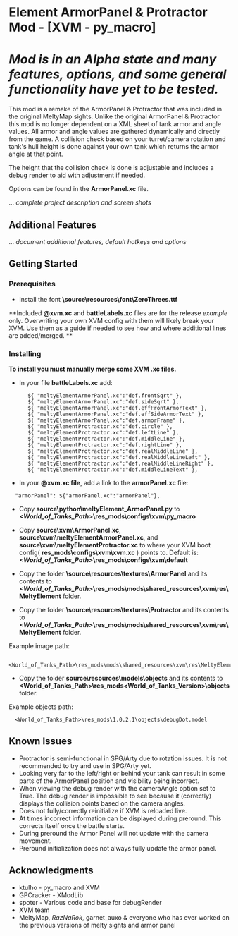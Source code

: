 # Element ArmorPanel & Protractor Mod - [XVM - py_macro]
# *Mod is in an Alpha state and many features, options, and some general functionality have yet to be tested.*

This mod is a remake of the ArmorPanel & Protractor that was included in the original MeltyMap sights.
Unlike the original ArmorPanel & Protractor this mod is no longer dependent on a XML sheet of tank armor and angle values.
All armor and angle values are gathered dynamically and directly from the game. 
A collision check based on your turret/camera rotation and tank's hull height is done against your own tank which returns the armor angle at that point.

The height that the collision check is done is adjustable and includes a debug render to aid with adjustment if needed. 

Options can be found in the **ArmorPanel.xc** file.

... *complete project description  and screen shots*

## Additional Features

... *document additional features, default hotkeys and options*



## Getting Started

### Prerequisites

* Install the font **\source\resources\font\ZeroThrees.ttf**

**Included **@xvm.xc** and **battleLabels.xc** files are for the release _example_ only. Overwriting your own XVM config with them will likely break your XVM. Use them as a guide if needed to see how and where additional lines are added/merged. **

### Installing


**To install you must manually merge some XVM .xc files.**

* In your file **battleLabels.xc** add:

```
      ${ "meltyElementArmorPanel.xc":"def.frontSqrt" },
      ${ "meltyElementArmorPanel.xc":"def.sideSqrt" },
      ${ "meltyElementArmorPanel.xc":"def.effFrontArmorText" },
      ${ "meltyElementArmorPanel.xc":"def.effSideArmorText" },
      ${ "meltyElementArmorPanel.xc":"def.armorFrame" },
      ${ "meltyElementProtractor.xc":"def.circle" },
      ${ "meltyElementProtractor.xc":"def.leftLine" },
      ${ "meltyElementProtractor.xc":"def.middleLine" },
      ${ "meltyElementProtractor.xc":"def.rightLine" },
      ${ "meltyElementProtractor.xc":"def.realMiddleLine" },
      ${ "meltyElementProtractor.xc":"def.realMiddleLineLeft" },
      ${ "meltyElementProtractor.xc":"def.realMiddleLineRight" },
      ${ "meltyElementProtractor.xc":"def.middleLineText" },
```

* In your **@xvm.xc file**, add a link to the **armorPanel.xc** file:

```
  "armorPanel": ${"armorPanel.xc":"armorPanel"},
```


* Copy **source\python\meltyElement_ArmorPanel.py** to **_<World_of_Tanks_Path>_\res_mods\configs\xvm\py_macro**

* Copy **source\xvm\ArmorPanel.xc**, **source\xvm\meltyElementArmorPanel.xc**, and **source\xvm\meltyElementProtractor.xc** to where your XVM boot config( **res_mods\configs\xvm\xvm.xc** ) points to. 
Default is: **_<World_of_Tanks_Path>_\res_mods\configs\xvm\default**

* Copy the folder **\source\resources\textures\ArmorPanel** and its contents to **_<World_of_Tanks_Path>_\res_mods\mods\shared_resources\xvm\res\MeltyElement** folder.

* Copy the folder **\source\resources\textures\Protractor** and its contents to **_<World_of_Tanks_Path>_\res_mods\mods\shared_resources\xvm\res\MeltyElement** folder.

Example image path:
```
  <World_of_Tanks_Path>\res_mods\mods\shared_resources\xvm\res\MeltyElement\ArmorPanel\armorFrame.png
```

* Copy the folder **source\resources\models\objects** and its contents to **<World_of_Tanks_Path>\res_mods\<World_of_Tanks_Version>\objects** folder.

Example objects path:
```
  <World_of_Tanks_Path>\res_mods\1.0.2.1\objects\debugDot.model
```


## Known Issues

* Protractor is semi-functional in SPG/Arty due to rotation issues. It is not recommended to try and use in SPG/Arty yet.
* Looking very far to the left/right or behind your tank can result in some parts of the ArmorPanel position and visibility being incorrect.
* When viewing the debug render with the cameraAngle option set to True. The debug render is impossible to see because it (correctly) displays the collision points based on the camera angles.
* Does not fully/correctly reinitialize if XVM is reloaded live.
* At times incorrect information can be displayed during preround. This corrects itself once the battle starts.
* During preround the Armor Panel will not update with the camera movement.
* Preround initialization does not always fully update the armor panel.



## Acknowledgments

* ktulho - py_macro and XVM
* GPCracker - XModLib
* spoter - Various code and base for debugRender
* XVM team
* MeltyMap, _RazNaRok_, garnet_auxo & everyone who has ever worked on the previous versions of melty sights and armor panel
